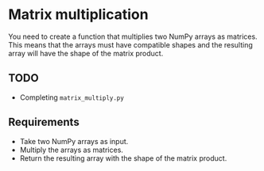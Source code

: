 # Matrix multiplication

You need to create a function that multiplies two NumPy arrays as matrices. This means that the arrays must have compatible shapes and the resulting array will have the shape of the matrix product.

## TODO

- Completing `matrix_multiply.py`

## Requirements

- Take two NumPy arrays as input.
- Multiply the arrays as matrices.
- Return the resulting array with the shape of the matrix product.